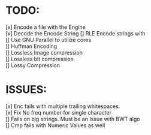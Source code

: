 # TODO: 
[x] Encode a file with the Engine  
[x] Decode the Encode String 
[] RLE Encode strings with  
[] Use GNU Parallel to utilize cores  
[] Huffman Encoding  
[] Lossless Image compression  
[] Lossless bit compression  
[] Lossy Compression  

# ISSUES:
[x] Enc fails with multiple trailing whitespaces.  
[x] Fix No freq number for single character  
[] Fails on big strings. Must be an Issue with BWT algo  
[] Cmp fails with Numeric Values as well  